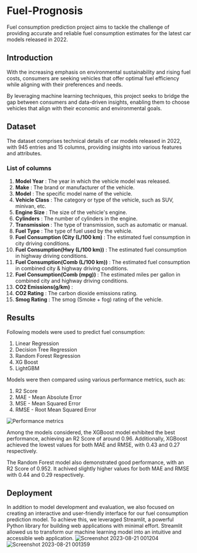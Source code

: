 # Fuel-Prognosis
Fuel consumption prediction project aims to tackle the challenge of providing accurate and reliable fuel consumption estimates for the latest car models released in 2022. 

## Introduction
With the increasing emphasis on environmental sustainability and rising fuel costs, consumers are seeking vehicles that offer optimal fuel efficiency while aligning with their preferences and needs.


 By leveraging machine learning techniques, this project seeks to bridge the gap between consumers and data-driven insights, enabling them to choose vehicles that align with their economic and environmental goals.

## Dataset
The dataset comprises technical details of car models released in 2022, with 945 entries and 15 columns, providing insights into various features and attributes.

### List of columns
1) **Model Year** : The year in which the vehicle model was released.
2) **Make**  : The brand or manufacturer of the vehicle.
3) **Model** : The specific model name of the vehicle.
4) **Vehicle Class** : The category or type of the vehicle, such as SUV, minivan, etc.
5) **Engine Size**  : The size of the vehicle's engine.
6) **Cylinders** : The number of cylinders in the engine.
7) **Transmission** : The type of transmission, such as automatic or manual.
8) **Fuel Type** : The type of fuel used by the vehicle.
9) **Fuel Consumption (City (L/100 km)** : The estimated fuel consumption in city driving conditions.
10) **Fuel Consumption(Hwy (L/100 km))** : The estimated fuel consumption in highway driving conditions.
11) **Fuel Consumption(Comb (L/100 km))** : The estimated fuel consumption in combined city & highway driving conditions.
12) **Fuel Consumption(Comb (mpg))** : The estimated miles per gallon in combined city and highway driving conditions.
13) **CO2 Emissions(g/km)**  :
14) **CO2 Rating** : The carbon dioxide emissions rating.
15) **Smog Rating** : The smog (Smoke + fog) rating of the vehicle.


## Results
Following models were used to predict fuel consumption:

1) Linear Regression
2) Decision Tree Regression
3) Random Forest Regression
4) XG Boost
5) LightGBM

Models were then compared using various performance metrics, such as:
1) R2 Score
2) MAE - Mean Absolute Error
3) MSE - Mean Squared Error
4) RMSE - Root Mean Squared Error


![Performance metrics](https://github.com/Abhilash1781/Fuel-Prognosis/assets/72621930/f7bf6bda-a778-41c9-bb61-c60ccd6ace0d)


Among the models considered, the XGBoost model exhibited the best performance, achieving an R2 Score of around 0.96. Additionally, XGBoost achieved the lowest values for both MAE and RMSE, with 0.43 and 0.27 respectively.


The Random Forest model also demonstrated good performance, with an R2 Score of 0.952. It achived slightly higher values for both MAE and RMSE with 0.44 and 0.29 respectively.

## Deployment
In addition to model development and evaluation, we also focused on creating an interactive and user-friendly interface for our fuel consumption prediction model. To achieve this, we leveraged Streamlit, a powerful Python library for building web applications with minimal effort. Streamlit allowed us to transform our machine learning model into an intuitive and accessible web application.
![Screenshot 2023-08-21 001204](https://github.com/Abhilash1781/Fuel-Prognosis/assets/72621930/80442e55-c742-4591-ab21-1d0c83b75a9b)
![Screenshot 2023-08-21 001359](https://github.com/Abhilash1781/Fuel-Prognosis/assets/72621930/b519903b-b0ed-46f0-98f8-a7fd9203f9f3)












